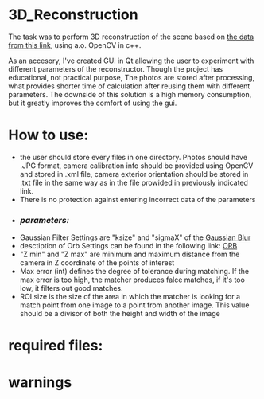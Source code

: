 # 3D_Reconstruction

The task was to perform 3D reconstruction of the scene based on [the data from this link](https://drive.google.com/file/d/1oQEbu9Bszh5ZQwIPoyMwidSI7AY1UHwg/view?usp=sharing), using a.o. OpenCV  in c++.

As an accesory, I've created GUI in Qt allowing the user to experiment with different parameters of the reconstructor. Though the project has educational, not practical purpose, The photos are stored after processing, what provides shorter time of calculation after reusing them with different parameters. The downside of this solution is a high memory consumption, but it greatly improves the comfort of using the gui.

# How to use:
- the user should store every files in one directory. Photos should have .JPG format, camera calibration info should be provided using OpenCV and stored in .xml file, camera exterior orientation should be stored in .txt file in the same way as in the file prowided in previously indicated link.
- There is no protection against entering incorrect data of the parameters
- ### ***parameters:***
- Gaussian Filter Settings are "ksize" and "sigmaX" of the [Gaussian Blur](https://docs.opencv.org/3.4/d4/d86/group__imgproc__filter.html#gaabe8c836e97159a9193fb0b11ac52cf1)
- desctiption of Orb Settings can be found in the following link: [ORB](https://docs.opencv.org/3.4/db/d95/classcv_1_1ORB.html)
- "Z min" and "Z max" are minimum and maximum distance from the camera in Z coordinate of the points of interest
- Max error (int) defines the degree of tolerance during matching. If the max error is too high, the matcher produces falce matches, if it's too low, it filters out good matches.
- ROI size is the size of the area in which the matcher is looking for a match point from one image to a point from another image. This value should be a divisor of both the height and width of the image

# required files:


 # warnings
